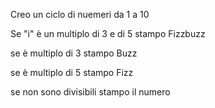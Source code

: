 Creo un ciclo di nuemeri da 1 a 10

Se "i" è un multiplo di 3 e di 5 stampo Fizzbuzz

se è multiplo di 3 stampo Buzz

se è multiplo di 5 stampo Fizz

se non sono divisibili stampo il numero